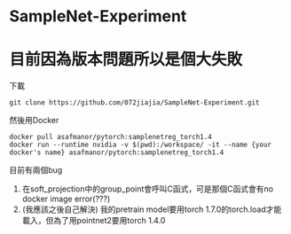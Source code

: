 # SampleNet-Experiment
# 目前因為版本問題所以是個大失敗

下載
```
git clone https://github.com/072jiajia/SampleNet-Experiment.git
```
然後用Docker

```
docker pull asafmanor/pytorch:samplenetreg_torch1.4
docker run --runtime nvidia -v $(pwd):/workspace/ -it --name {your docker's name} asafmanor/pytorch:samplenetreg_torch1.4
```


目前有兩個bug
1. 在soft_projection中的group_point會呼叫C函式，可是那個C函式會有no docker image error(???)
2. (我應該之後自己解決) 我的pretrain model要用torch 1.7.0的torch.load才能載入，但為了用pointnet2要用torch 1.4.0

